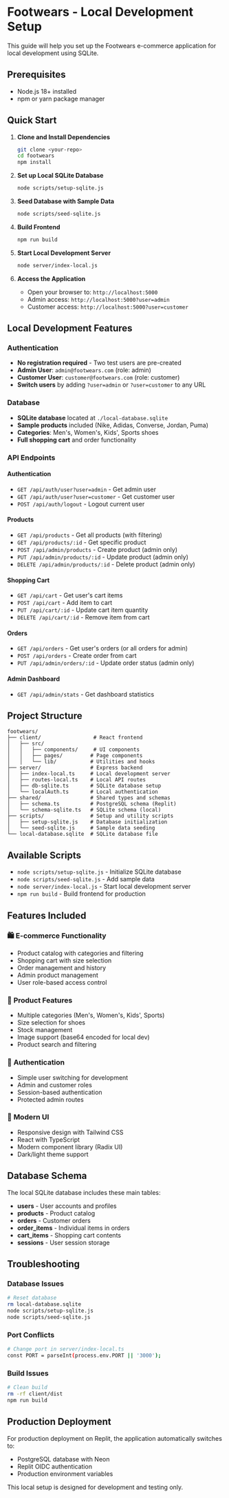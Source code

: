 # Footwears - Local Development Setup

This guide will help you set up the Footwears e-commerce application for local development using SQLite.

## Prerequisites

- Node.js 18+ installed
- npm or yarn package manager

## Quick Start

1. **Clone and Install Dependencies**
   ```bash
   git clone <your-repo>
   cd footwears
   npm install
   ```

2. **Set up Local SQLite Database**
   ```bash
   node scripts/setup-sqlite.js
   ```

3. **Seed Database with Sample Data**
   ```bash
   node scripts/seed-sqlite.js
   ```

4. **Build Frontend**
   ```bash
   npm run build
   ```

5. **Start Local Development Server**
   ```bash
   node server/index-local.js
   ```

6. **Access the Application**
   - Open your browser to: `http://localhost:5000`
   - Admin access: `http://localhost:5000?user=admin`
   - Customer access: `http://localhost:5000?user=customer`

## Local Development Features

### Authentication
- **No registration required** - Two test users are pre-created
- **Admin User**: `admin@footwears.com` (role: admin)
- **Customer User**: `customer@footwears.com` (role: customer)
- **Switch users** by adding `?user=admin` or `?user=customer` to any URL

### Database
- **SQLite database** located at `./local-database.sqlite`
- **Sample products** included (Nike, Adidas, Converse, Jordan, Puma)
- **Categories**: Men's, Women's, Kids', Sports shoes
- **Full shopping cart** and order functionality

### API Endpoints

#### Authentication
- `GET /api/auth/user?user=admin` - Get admin user
- `GET /api/auth/user?user=customer` - Get customer user
- `POST /api/auth/logout` - Logout current user

#### Products
- `GET /api/products` - Get all products (with filtering)
- `GET /api/products/:id` - Get specific product
- `POST /api/admin/products` - Create product (admin only)
- `PUT /api/admin/products/:id` - Update product (admin only)
- `DELETE /api/admin/products/:id` - Delete product (admin only)

#### Shopping Cart
- `GET /api/cart` - Get user's cart items
- `POST /api/cart` - Add item to cart
- `PUT /api/cart/:id` - Update cart item quantity
- `DELETE /api/cart/:id` - Remove item from cart

#### Orders
- `GET /api/orders` - Get user's orders (or all orders for admin)
- `POST /api/orders` - Create order from cart
- `PUT /api/admin/orders/:id` - Update order status (admin only)

#### Admin Dashboard
- `GET /api/admin/stats` - Get dashboard statistics

## Project Structure

```
footwears/
├── client/                 # React frontend
│   ├── src/
│   │   ├── components/     # UI components
│   │   ├── pages/         # Page components
│   │   └── lib/           # Utilities and hooks
├── server/                # Express backend
│   ├── index-local.ts     # Local development server
│   ├── routes-local.ts    # Local API routes
│   ├── db-sqlite.ts       # SQLite database setup
│   └── localAuth.ts       # Local authentication
├── shared/                # Shared types and schemas
│   ├── schema.ts          # PostgreSQL schema (Replit)
│   └── schema-sqlite.ts   # SQLite schema (local)
├── scripts/               # Setup and utility scripts
│   ├── setup-sqlite.js    # Database initialization
│   └── seed-sqlite.js     # Sample data seeding
└── local-database.sqlite  # SQLite database file
```

## Available Scripts

- `node scripts/setup-sqlite.js` - Initialize SQLite database
- `node scripts/seed-sqlite.js` - Add sample data
- `node server/index-local.js` - Start local development server
- `npm run build` - Build frontend for production

## Features Included

### 🛍️ **E-commerce Functionality**
- Product catalog with categories and filtering
- Shopping cart with size selection
- Order management and history
- Admin product management
- User role-based access control

### 👟 **Product Features**
- Multiple categories (Men's, Women's, Kids', Sports)
- Size selection for shoes
- Stock management
- Image support (base64 encoded for local dev)
- Product search and filtering

### 🔐 **Authentication**
- Simple user switching for development
- Admin and customer roles
- Session-based authentication
- Protected admin routes

### 📱 **Modern UI**
- Responsive design with Tailwind CSS
- React with TypeScript
- Modern component library (Radix UI)
- Dark/light theme support

## Database Schema

The local SQLite database includes these main tables:

- **users** - User accounts and profiles
- **products** - Product catalog
- **orders** - Customer orders
- **order_items** - Individual items in orders
- **cart_items** - Shopping cart contents
- **sessions** - User session storage

## Troubleshooting

### Database Issues
```bash
# Reset database
rm local-database.sqlite
node scripts/setup-sqlite.js
node scripts/seed-sqlite.js
```

### Port Conflicts
```bash
# Change port in server/index-local.ts
const PORT = parseInt(process.env.PORT || '3000');
```

### Build Issues
```bash
# Clean build
rm -rf client/dist
npm run build
```

## Production Deployment

For production deployment on Replit, the application automatically switches to:
- PostgreSQL database with Neon
- Replit OIDC authentication
- Production environment variables

This local setup is designed for development and testing only.